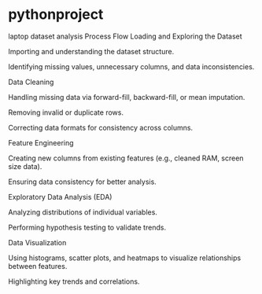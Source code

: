 # pythonproject
laptop dataset analysis
Process Flow
Loading and Exploring the Dataset

Importing and understanding the dataset structure.

Identifying missing values, unnecessary columns, and data inconsistencies.

Data Cleaning

Handling missing data via forward-fill, backward-fill, or mean imputation.

Removing invalid or duplicate rows.

Correcting data formats for consistency across columns.

Feature Engineering

Creating new columns from existing features (e.g., cleaned RAM, screen size data).

Ensuring data consistency for better analysis.

Exploratory Data Analysis (EDA)

Analyzing distributions of individual variables.

Performing hypothesis testing to validate trends.

Data Visualization

Using histograms, scatter plots, and heatmaps to visualize relationships between features.

Highlighting key trends and correlations.

